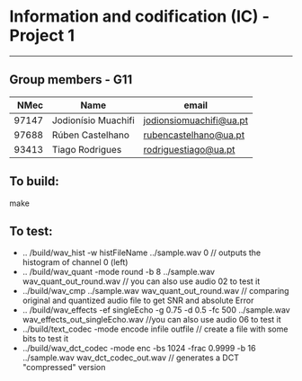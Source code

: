 # Information and codification (IC) - Project 1

---

## Group members - G11

|  NMec | Name                | email                   |
| ----: | ------------------- | ----------------------- |
| 97147 | Jodionísio Muachifi | jodionsiomuachifi@ua.pt |
| 97688 | Rúben Castelhano    | rubencastelhano@ua.pt   |
| 93413 | Tiago Rodrigues     | rodriguestiago@ua.pt    |

## To build:

make

## To test:

- .. /build/wav_hist -w histFileName ../sample.wav 0 // outputs the histogram of channel 0 (left)
- .. /build/wav_quant -mode round -b 8 ../sample.wav wav_quant_out_round.wav // you can also use audio 02 to test it
- ../build/wav_cmp ../sample.wav wav_quant_out_round.wav // comparing original and quantized audio file to get SNR and absolute Error
- .. /build/wav_effects -ef singleEcho -g 0.75 -d 0.5 -fc 500 ../sample.wav wav_effects_out_singleEcho.wav //you can also use audio 06 to test it
- ../build/text_codec -mode encode infile outfile // create a file with some bits to test it
- ../build/wav_dct_codec -mode enc -bs 1024 -frac 0.9999 -b 16 ../sample.wav wav_dct_codec_out.wav // generates a DCT "compressed" version
